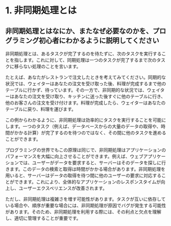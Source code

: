 # 1. 非同期処理とは

## 非同期処理とはなにか、またなぜ必要なのかを、プログラミング初心者にわかるように説明してください

非同期処理とは、あるタスクが完了するのを待たずに、次のタスクを実行することを指します。これに対して、同期処理は一つのタスクが完了するまで次のタスクに移らない処理のことを言います。

たとえば、あなたがレストランで注文したときを考えてみてください。同期的な状況では、ウェイターはあなたの注文を受け取った後、料理が完成するまで他のテーブルに行かず、待っています。その一方で、非同期的な状況では、ウェイターはあなたの注文を受け取り、キッチンに送った後すぐに他のテーブルに行き、他のお客さんの注文を受け付けます。料理が完成したら、ウェイターはあなたのテーブルに戻り、料理を運びます。

この例からわかるように、非同期処理は効率的にタスクを実行することを可能にします。一つのタスク（例えば、データベースからの大量のデータの取得や、時間がかかる計算）が完了するのを待つのではなく、その間に他のタスクを進めることができます。

プログラミングの世界でもこの原理は同じで、非同期処理はアプリケーションのパフォーマンスを大幅に向上させることができます。例えば、ウェブアプリケーションでは、ユーザーがデータを要求すると、サーバーはそのデータを探しに行きます。このデータの検索と取得は時間がかかる場合があります。非同期処理を用いると、サーバーはデータの取得を待つ間に他のユーザーの要求に対応することができます。これにより、全体的なアプリケーションのレスポンスタイムが向上し、ユーザーエクスペリエンスが改善されます。

ただし、非同期処理は複雑さを増す可能性があります。タスクが互いに依存している場合や、順序が重要な場合には、非同期処理が原因でバグが発生する可能性があります。そのため、非同期処理を利用する際には、その利点と欠点を理解し、適切に管理することが重要です。
